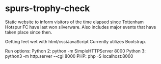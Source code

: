 # spurs-trophy-check
Static website to inform visitors of the time elapsed since Tottenham Hotspur FC have last won silverware.
Also includes major events that have taken place since then.

Getting feet wet with html/css/JavaScript
Currently utilizes Bootstrap.

Run options:
Python 2: python -m SimpleHTTPServer 8000
Python 3: python3 -m http.server --cgi 8000
PHP: php -S localhost:8000

